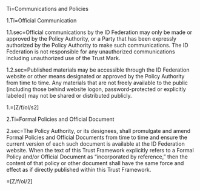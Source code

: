 Ti=Communications and Policies

1.Ti=Official Communication

1.1.sec=Official communications by the ID Federation may only be made or approved by the Policy Authority, or a Party that has been expressly authorized by the Policy Authority to make such communications. The ID Federation is not responsible for any unauthorized communications including unauthorized use of the Trust Mark.

1.2.sec=Published materials may be accessible through the ID Federation website or other means designated or approved by the Policy Authority from time to time. Any materials that are not freely available to the public (including those behind website logon, password-protected or explicitly labeled) may not be shared or distributed publicly.

1.=[Z/f/ol/s2]

2.Ti=Formal Policies and Official Document

2.sec=The Policy Authority, or its designees, shall promulgate and amend Formal Policies and Official Documents from time to time and ensure the current version of each such document is available at the ID Federation website. When the text of this Trust Framework explicitly refers to a Formal Policy and/or Official Document as “incorporated by reference,” then the content of that policy or other document shall have the same force and effect as if directly published within this Trust Framework.

=[Z/f/ol/2]